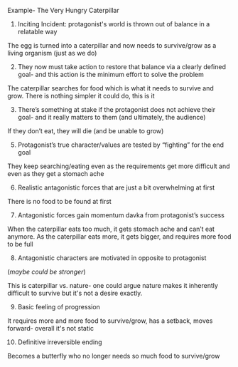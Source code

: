 Example- The Very Hungry Caterpillar

1. Inciting Incident: protagonist's world is thrown out of balance in a relatable way

The egg is turned into a caterpillar and now needs to survive/grow  as a living organism (just as we do)

2. They now must take action to restore that balance via a clearly defined goal- and this action is the minimum effort to solve the problem

The caterpillar searches for food which is what it needs to survive and grow.
There is nothing simpler it could do, this is it

3. There’s something at stake if the protagonist does not achieve their goal- and it really matters to them (and ultimately, the audience)

If they don’t eat, they will die (and be unable to grow)

5. Protagonist’s true character/values are tested by “fighting” for the end goal

They keep searching/eating even as the requirements get more difficult and even as they get a stomach ache

6. Realistic antagonistic forces that are just a bit overwhelming at first

There is no food to be found at first

7. Antagonistic forces gain momentum davka from protagonist’s success

When the caterpillar eats too much, it gets stomach ache and can’t eat anymore.
As the caterpillar eats more, it gets bigger, and requires more food to be full

8. Antagonistic characters are motivated in opposite to protagonist

(_maybe could be stronger_)

This is caterpillar vs. nature- one could argue nature makes it inherently difficult to survive but it's not a desire exactly.

9. Basic feeling of progression

It requires more and more food to survive/grow, has a setback, moves forward- overall it's not static

10. Definitive irreversible ending

Becomes a butterfly who no longer needs so much food to survive/grow
